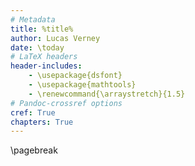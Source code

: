 ```yaml
---
# Metadata
title: %title%
author: Lucas Verney
date: \today
# LaTeX headers
header-includes:
    - \usepackage{dsfont}
    - \usepackage{mathtools}
    - \renewcommand{\arraystretch}{1.5}
# Pandoc-crossref options
cref: True
chapters: True
---
```


\pagebreak


